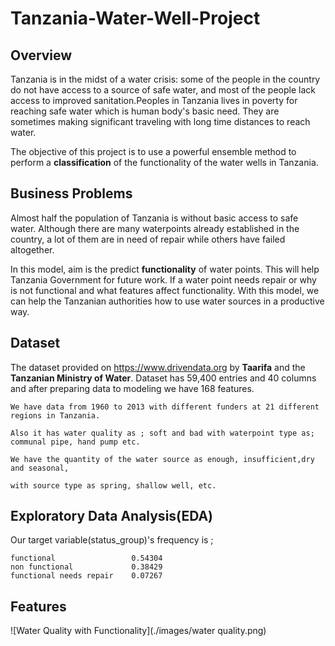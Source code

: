 # Tanzania-Water-Well-Project

## Overview 

Tanzania is in the midst of a water crisis: some of the people in the country do not have access to a source of safe water, and most of the people lack access to improved sanitation.Peoples in Tanzania lives in poverty for reaching safe water which is human body's basic need. They are sometimes making significant traveling with long time distances to reach water.

The objective of this project is to use a powerful ensemble method to perform a **classification** of the functionality of the water wells in Tanzania.


## Business Problems

Almost half the population of Tanzania is without basic access to safe water. Although there are many waterpoints already established in the country, a lot of them are in need of repair while others have failed altogether. 

In this model, aim is the predict **functionality** of water points. This will help Tanzania Government for future work.
If a water point needs repair or why is not functional and what features affect functionality. With this model, we can help the Tanzanian authorities how to use water sources in a productive way.

## Dataset

The dataset provided on https://www.drivendata.org by **Taarifa** and the **Tanzanian Ministry of Water**.
Dataset has 59,400 entries and 40 columns and after preparing data to modeling we have 168 features.

    We have data from 1960 to 2013 with different funders at 21 different regions in Tanzania. 

    Also it has water quality as ; soft and bad with waterpoint type as; communal pipe, hand pump etc.    

    We have the quantity of the water source as enough, insufficient,dry and seasonal,

    with source type as spring, shallow well, etc.
    
## Exploratory Data Analysis(EDA)

Our target variable(status_group)'s frequency is ;

    functional                 0.54304
    non functional             0.38429
    functional needs repair    0.07267

## Features 

![Water Quality with Functionality](./images/water quality.png)
